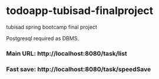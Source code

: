 # todoapp-tubisad-finalproject
tubisad spring bootcamp final project

Postgresql required as DBMS.

### Main URL: http://localhost:8080/task/list

### Fast save: http://localhost:8080/task/speedSave
